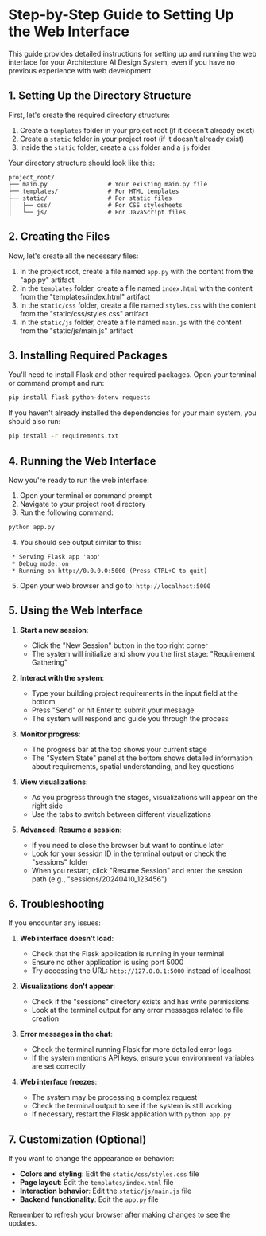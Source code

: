# Step-by-Step Guide to Setting Up the Web Interface

This guide provides detailed instructions for setting up and running the web interface for your Architecture AI Design System, even if you have no previous experience with web development.

## 1. Setting Up the Directory Structure

First, let's create the required directory structure:

1. Create a `templates` folder in your project root (if it doesn't already exist)
2. Create a `static` folder in your project root (if it doesn't already exist)
3. Inside the `static` folder, create a `css` folder and a `js` folder

Your directory structure should look like this:

```
project_root/
├── main.py                 # Your existing main.py file
├── templates/              # For HTML templates
├── static/                 # For static files
│   ├── css/                # For CSS stylesheets
│   └── js/                 # For JavaScript files
```

## 2. Creating the Files

Now, let's create all the necessary files:

1. In the project root, create a file named `app.py` with the content from the "app.py" artifact
2. In the `templates` folder, create a file named `index.html` with the content from the "templates/index.html" artifact
3. In the `static/css` folder, create a file named `styles.css` with the content from the "static/css/styles.css" artifact
4. In the `static/js` folder, create a file named `main.js` with the content from the "static/js/main.js" artifact

## 3. Installing Required Packages

You'll need to install Flask and other required packages. Open your terminal or command prompt and run:

```bash
pip install flask python-dotenv requests
```

If you haven't already installed the dependencies for your main system, you should also run:

```bash
pip install -r requirements.txt
```

## 4. Running the Web Interface

Now you're ready to run the web interface:

1. Open your terminal or command prompt
2. Navigate to your project root directory
3. Run the following command:

```bash
python app.py
```

4. You should see output similar to this:

```
 * Serving Flask app 'app'
 * Debug mode: on
 * Running on http://0.0.0.0:5000 (Press CTRL+C to quit)
```

5. Open your web browser and go to: `http://localhost:5000`

## 5. Using the Web Interface

1. **Start a new session**:
   - Click the "New Session" button in the top right corner
   - The system will initialize and show you the first stage: "Requirement Gathering"

2. **Interact with the system**:
   - Type your building project requirements in the input field at the bottom
   - Press "Send" or hit Enter to submit your message
   - The system will respond and guide you through the process

3. **Monitor progress**:
   - The progress bar at the top shows your current stage
   - The "System State" panel at the bottom shows detailed information about requirements, spatial understanding, and key questions

4. **View visualizations**:
   - As you progress through the stages, visualizations will appear on the right side
   - Use the tabs to switch between different visualizations

5. **Advanced: Resume a session**:
   - If you need to close the browser but want to continue later
   - Look for your session ID in the terminal output or check the "sessions" folder
   - When you restart, click "Resume Session" and enter the session path (e.g., "sessions/20240410_123456")

## 6. Troubleshooting

If you encounter any issues:

1. **Web interface doesn't load**:
   - Check that the Flask application is running in your terminal
   - Ensure no other application is using port 5000
   - Try accessing the URL: `http://127.0.0.1:5000` instead of localhost

2. **Visualizations don't appear**:
   - Check if the "sessions" directory exists and has write permissions
   - Look at the terminal output for any error messages related to file creation

3. **Error messages in the chat**:
   - Check the terminal running Flask for more detailed error logs
   - If the system mentions API keys, ensure your environment variables are set correctly

4. **Web interface freezes**:
   - The system may be processing a complex request
   - Check the terminal output to see if the system is still working
   - If necessary, restart the Flask application with `python app.py`

## 7. Customization (Optional)

If you want to change the appearance or behavior:

- **Colors and styling**: Edit the `static/css/styles.css` file
- **Page layout**: Edit the `templates/index.html` file
- **Interaction behavior**: Edit the `static/js/main.js` file
- **Backend functionality**: Edit the `app.py` file

Remember to refresh your browser after making changes to see the updates.